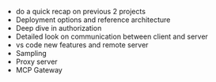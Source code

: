 - do a quick recap on previous 2 projects
- Deployment options and reference architecture
- Deep dive in authorization
- Detailed look on communication between client and server
- vs code new features and remote server
- Sampling
- Proxy server
- MCP Gateway
